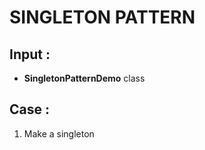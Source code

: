 SINGLETON PATTERN
=================

Input :
-------

- **SingletonPatternDemo** class

Case :
------

1. Make a singleton

